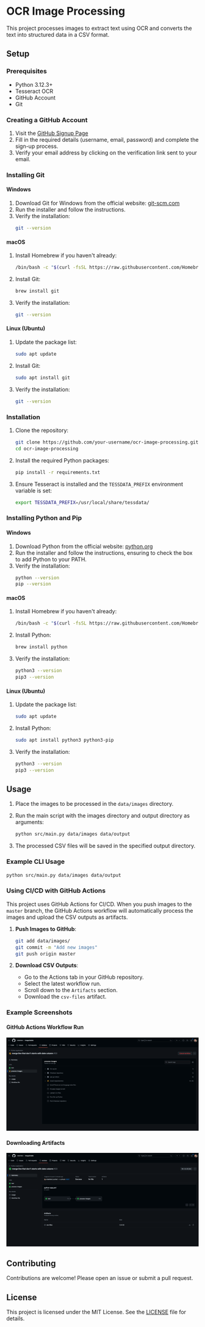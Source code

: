 
# OCR Image Processing

This project processes images to extract text using OCR and converts the text into structured data in a CSV format.

## Setup

### Prerequisites

- Python 3.12.3+
- Tesseract OCR
- GitHub Account
- Git

### Creating a GitHub Account

1. Visit the [GitHub Signup Page](https://github.com/join)
2. Fill in the required details (username, email, password) and complete the sign-up process.
3. Verify your email address by clicking on the verification link sent to your email.

### Installing Git

#### Windows

1. Download Git for Windows from the official website: [git-scm.com](https://git-scm.com/download/win)
2. Run the installer and follow the instructions.
3. Verify the installation:
    ```sh
    git --version
    ```

#### macOS

1. Install Homebrew if you haven't already:
    ```sh
    /bin/bash -c "$(curl -fsSL https://raw.githubusercontent.com/Homebrew/install/HEAD/install.sh)"
    ```
2. Install Git:
    ```sh
    brew install git
    ```
3. Verify the installation:
    ```sh
    git --version
    ```

#### Linux (Ubuntu)

1. Update the package list:
    ```sh
    sudo apt update
    ```
2. Install Git:
    ```sh
    sudo apt install git
    ```
3. Verify the installation:
    ```sh
    git --version
    ```

### Installation

1. Clone the repository:
    ```sh
    git clone https://github.com/your-username/ocr-image-processing.git
    cd ocr-image-processing
    ```

2. Install the required Python packages:
    ```sh
    pip install -r requirements.txt
    ```

3. Ensure Tesseract is installed and the `TESSDATA_PREFIX` environment variable is set:
    ```sh
    export TESSDATA_PREFIX=/usr/local/share/tessdata/
    ```

### Installing Python and Pip

#### Windows

1. Download Python from the official website: [python.org](https://www.python.org/downloads/windows/)
2. Run the installer and follow the instructions, ensuring to check the box to add Python to your PATH.
3. Verify the installation:
    ```sh
    python --version
    pip --version
    ```

#### macOS

1. Install Homebrew if you haven't already:
    ```sh
    /bin/bash -c "$(curl -fsSL https://raw.githubusercontent.com/Homebrew/install/HEAD/install.sh)"
    ```
2. Install Python:
    ```sh
    brew install python
    ```
3. Verify the installation:
    ```sh
    python3 --version
    pip3 --version
    ```

#### Linux (Ubuntu)

1. Update the package list:
    ```sh
    sudo apt update
    ```
2. Install Python:
    ```sh
    sudo apt install python3 python3-pip
    ```
3. Verify the installation:
    ```sh
    python3 --version
    pip3 --version
    ```

## Usage

1. Place the images to be processed in the `data/images` directory.

2. Run the main script with the images directory and output directory as arguments:
    ```sh
    python src/main.py data/images data/output
    ```

3. The processed CSV files will be saved in the specified output directory.

### Example CLI Usage

```sh
python src/main.py data/images data/output
```

### Using CI/CD with GitHub Actions

This project uses GitHub Actions for CI/CD. When you push images to the `master` branch, the GitHub Actions workflow will automatically process the images and upload the CSV outputs as artifacts.

1. **Push Images to GitHub**:
    ```sh
    git add data/images/
    git commit -m "Add new images"
    git push origin master
    ```

2. **Download CSV Outputs**:

   - Go to the Actions tab in your GitHub repository.
   - Select the latest workflow run.
   - Scroll down to the `Artifacts` section.
   - Download the `csv-files` artifact.

### Example Screenshots

#### GitHub Actions Workflow Run

![GitHub Actions Workflow](screenshots/github_actions_workflow.png)

#### Downloading Artifacts

![Download Artifacts](screenshots/download_artifacts.png)

## Contributing

Contributions are welcome! Please open an issue or submit a pull request.

## License

This project is licensed under the MIT License. See the [LICENSE](LICENSE) file for details.
